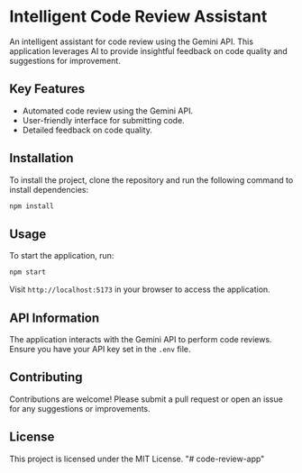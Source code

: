 # Intelligent Code Review Assistant

An intelligent assistant for code review using the Gemini API. This application leverages AI to provide insightful feedback on code quality and suggestions for improvement.

## Key Features
- Automated code review using the Gemini API.
- User-friendly interface for submitting code.
- Detailed feedback on code quality.

## Installation
To install the project, clone the repository and run the following command to install dependencies:

```bash
npm install
```

## Usage
To start the application, run:

```bash
npm start
```

Visit `http://localhost:5173` in your browser to access the application.

## API Information
The application interacts with the Gemini API to perform code reviews. Ensure you have your API key set in the `.env` file.

## Contributing
Contributions are welcome! Please submit a pull request or open an issue for any suggestions or improvements.

## License
This project is licensed under the MIT License.
"# code-review-app" 

